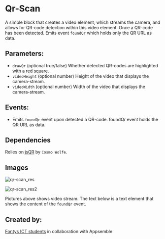 # Qr-Scan

A simple block that creates a video element, which streams the camera, and allows for QR-code
detection within this video element. Once a QR-code has been detected. Emits event `foundQr` which
holds only the QR URL as data.

## Parameters:

- `drawQr` (optional true/false) Whether detected QR-codes are highlighted with a red square.
- `videoHeight` (optional number) Height of the video that displays the camera-stream.
- `videoWidth` (optional number) Width of the video that displays the camera-stream.

## Events:

- Emits `foundQr` event upon detected a QR-code. foundQr event holds the QR URL as data.

## Dependencies

Relies on [jsQR](https://github.com/cozmo/jsQR) by `Cosmo Wolfe`.

## Images

![qr-scan_res](https://github.com/Redhot-Development/appsemble/blob/RedHotDev/config/assets/qr-scan_res.jpg)

![qr-scan_res2](https://github.com/Redhot-Development/appsemble/blob/RedHotDev/config/assets/qr-scan_res2.jpg)

Pictures above shows video stream. The text below is a text element that shows the content of the
`foundQr` event.

## Created by:

[Fontys ICT students](https://fontys.edu/Bachelors-masters/Bachelors/Information-Communication-Technology-Eindhoven.htm)
in collaboration with Appsemble
